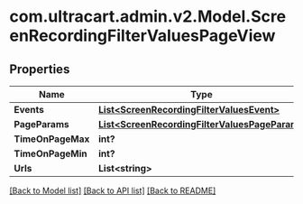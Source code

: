 # com.ultracart.admin.v2.Model.ScreenRecordingFilterValuesPageView
## Properties

Name | Type | Description | Notes
------------ | ------------- | ------------- | -------------
**Events** | [**List&lt;ScreenRecordingFilterValuesEvent&gt;**](ScreenRecordingFilterValuesEvent.md) |  | [optional] 
**PageParams** | [**List&lt;ScreenRecordingFilterValuesPageParam&gt;**](ScreenRecordingFilterValuesPageParam.md) |  | [optional] 
**TimeOnPageMax** | **int?** |  | [optional] 
**TimeOnPageMin** | **int?** |  | [optional] 
**Urls** | **List&lt;string&gt;** |  | [optional] 


[[Back to Model list]](../README.md#documentation-for-models) [[Back to API list]](../README.md#documentation-for-api-endpoints) [[Back to README]](../README.md)

